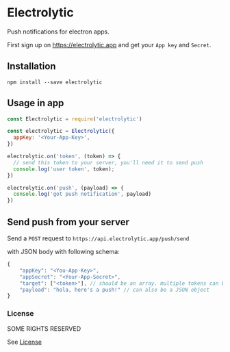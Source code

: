 # Electrolytic

Push notifications for electron apps.

First sign up on https://electrolytic.app and get your `App key` and `Secret`.

## Installation

```shell
npm install --save electrolytic
```

## Usage in app

```javascript
const Electrolytic = require('electrolytic')

const electrolytic = Electrolytic({
  appKey: '<Your-App-Key>',
})

electrolytic.on('token', (token) => {
  // send this token to your server, you'll need it to send push
  console.log('user token', token);
})

electrolytic.on('push', (payload) => {
  console.log('got push notification', payload)
})
```

## Send push from your server

Send a `POST` request to `https://api.electrolytic.app/push/send`

with JSON body with following schema:

```javascript
{
	"appKey": "<You-App-Key>",
	"appSecret": "<Your-App-Secret>",
	"target": ["<token>"], // should be an array. multiple tokens can be used to send same push to all of them
	"payload": "hola, here's a push!" // can also be a JSON object
}
```

### License

SOME RIGHTS RESERVED

See [License](https://github.com/Electrolytic/electrolytic/blob/master/LICENSE.md)
